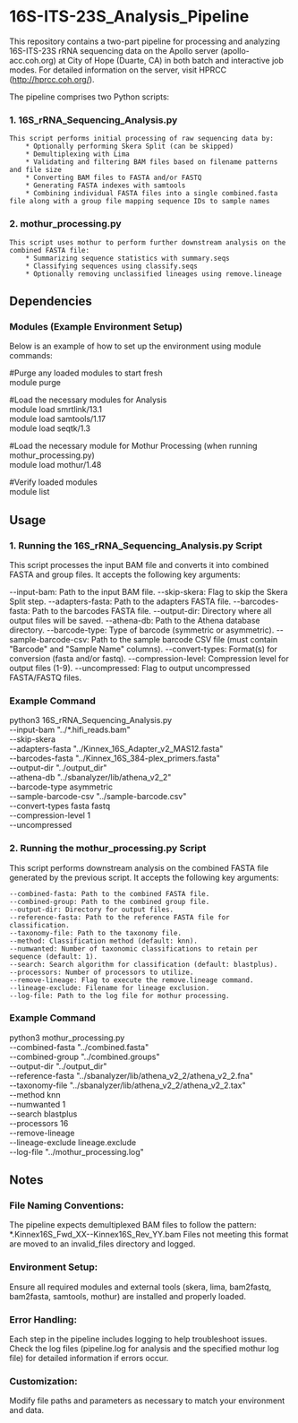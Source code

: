 # 16S-ITS-23S_Analysis_Pipeline

This repository contains a two-part pipeline for processing and analyzing 16S-ITS-23S rRNA sequencing data on the Apollo server (apollo-acc.coh.org) at City of Hope (Duarte, CA) in both batch and interactive job modes. For detailed information on the server, visit HPRCC (http://hprcc.coh.org/). 

The pipeline comprises two Python scripts:

### 1. 16S_rRNA_Sequencing_Analysis.py
    This script performs initial processing of raw sequencing data by:
        * Optionally performing Skera Split (can be skipped)
        * Demultiplexing with Lima
        * Validating and filtering BAM files based on filename patterns and file size
        * Converting BAM files to FASTA and/or FASTQ
        * Generating FASTA indexes with samtools
        * Combining individual FASTA files into a single combined.fasta file along with a group file mapping sequence IDs to sample names

### 2. mothur_processing.py
    This script uses mothur to perform further downstream analysis on the combined FASTA file:
        * Summarizing sequence statistics with summary.seqs
        * Classifying sequences using classify.seqs
        * Optionally removing unclassified lineages using remove.lineage

## Dependencies
### Modules (Example Environment Setup)
Below is an example of how to set up the environment using module commands:

#Purge any loaded modules to start fresh \
module purge

#Load the necessary modules for Analysis \
module load smrtlink/13.1 \
module load samtools/1.17 \
module load seqtk/1.3 

#Load the necessary module for Mothur Processing (when running mothur_processing.py) \
module load mothur/1.48

#Verify loaded modules \
module list

## Usage

### 1. Running the 16S_rRNA_Sequencing_Analysis.py Script
This script processes the input BAM file and converts it into combined FASTA and group files. It accepts the following key arguments:

--input-bam: Path to the input BAM file.
--skip-skera: Flag to skip the Skera Split step.
--adapters-fasta: Path to the adapters FASTA file.
--barcodes-fasta: Path to the barcodes FASTA file.
--output-dir: Directory where all output files will be saved.
--athena-db: Path to the Athena database directory.
--barcode-type: Type of barcode (symmetric or asymmetric).
--sample-barcode-csv: Path to the sample barcode CSV file (must contain "Barcode" and "Sample Name" columns).
--convert-types: Format(s) for conversion (fasta and/or fastq).
--compression-level: Compression level for output files (1-9).
--uncompressed: Flag to output uncompressed FASTA/FASTQ files.

### Example Command
python3 16S_rRNA_Sequencing_Analysis.py \
    --input-bam "../*.hifi_reads.bam" \
    --skip-skera \
    --adapters-fasta "../Kinnex_16S_Adapter_v2_MAS12.fasta" \
    --barcodes-fasta "../Kinnex_16S_384-plex_primers.fasta" \
    --output-dir "../output_dir" \
    --athena-db "../sbanalyzer/lib/athena_v2_2" \
    --barcode-type asymmetric \
    --sample-barcode-csv "../sample-barcode.csv" \
    --convert-types fasta fastq \
    --compression-level 1 \
    --uncompressed

### 2. Running the mothur_processing.py Script
This script performs downstream analysis on the combined FASTA file generated by the previous script. It accepts the following key arguments:

    --combined-fasta: Path to the combined FASTA file.
    --combined-group: Path to the combined group file.
    --output-dir: Directory for output files.
    --reference-fasta: Path to the reference FASTA file for classification.
    --taxonomy-file: Path to the taxonomy file.
    --method: Classification method (default: knn).
    --numwanted: Number of taxonomic classifications to retain per sequence (default: 1).
    --search: Search algorithm for classification (default: blastplus).
    --processors: Number of processors to utilize.
    --remove-lineage: Flag to execute the remove.lineage command.
    --lineage-exclude: Filename for lineage exclusion.
    --log-file: Path to the log file for mothur processing.

### Example Command
python3 mothur_processing.py \
    --combined-fasta "../combined.fasta" \
    --combined-group "../combined.groups" \
    --output-dir "../output_dir" \
    --reference-fasta "../sbanalyzer/lib/athena_v2_2/athena_v2_2.fna" \
    --taxonomy-file "../sbanalyzer/lib/athena_v2_2/athena_v2_2.tax" \
    --method knn \
    --numwanted 1 \
    --search blastplus \
    --processors 16 \
    --remove-lineage \
    --lineage-exclude lineage.exclude \
    --log-file "../mothur_processing.log"

## Notes
### File Naming Conventions:
The pipeline expects demultiplexed BAM files to follow the pattern:
*.Kinnex16S_Fwd_XX--Kinnex16S_Rev_YY.bam
Files not meeting this format are moved to an invalid_files directory and logged.

### Environment Setup:
Ensure all required modules and external tools (skera, lima, bam2fastq, bam2fasta, samtools, mothur) are installed and properly loaded.

### Error Handling:
Each step in the pipeline includes logging to help troubleshoot issues. Check the log files (pipeline.log for analysis and the specified mothur log file) for detailed information if errors occur.

### Customization:
Modify file paths and parameters as necessary to match your environment and data.
